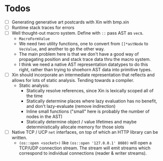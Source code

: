 # Todos

- [ ] Generating generative art postcards with Xin with bmp.xin
- [ ] Runtime stack traces for errors
- [ ] Well thought-out macro system. Define with `::` pass AST as `vec`s.
    - `MacroFormValue`
    - We need two utility functions, one to convert from `[]*astNode` to `VecValue`, and another to go the other way.
    - The main problem here is that we don't have a good way of propagating position and stack trace data thru the macro system.
    - I think we need a native AST representation datatypes to do this right, rather than trying to shoehorn AST data into primitive types.
- [ ] Xin should incorporate an intermediate representation that reflects and allows for lots of static analysis. Tending towards a compiler.
    - Static analysis:
        - Statically resolve references, since Xin is lexically scoped all of the time
        - Statically determine places where lazy evaluation has no benefit, and don't lazy-evaluate (remove indirection)
        - Inline small functions ("small" here is probably the number of nodes in the AST)
        - Statically determine object / value lifetimes and maybe deterministically allocate memory for those slots
- [ ] Native TCP / UCP `net` interfaces, on top of which an HTTP library can be written.
    - `(os::open <socket>)` like `(os::open '127.0.0.1' 8080)` will open a TCP/UDP connection stream. The stream will emit streams which correspond to individual connections (reader & writer streams).
